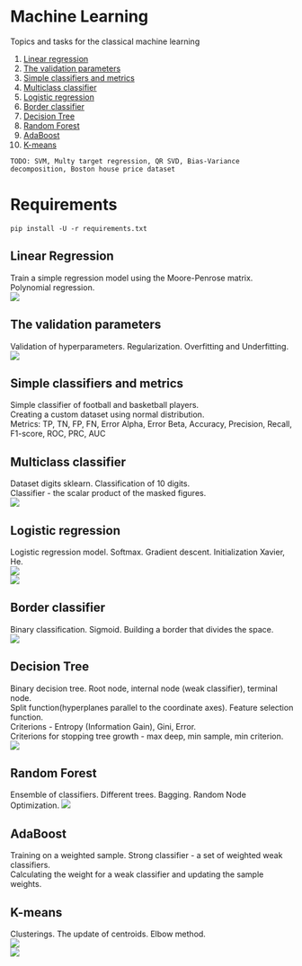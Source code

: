 # Machine Learning
Topics and tasks for the classical machine learning

1. [Linear regression](https://github.com/Vlad15lav/Machine-Learning/tree/main/LinearRegression)
2. [The validation parameters](https://github.com/Vlad15lav/Machine-Learning/tree/main/RegressionValidation)
3. [Simple classifiers and metrics](https://github.com/Vlad15lav/Machine-Learning/tree/main/SimpleClassifier)
4. [Multiclass classifier](https://github.com/Vlad15lav/Machine-Learning/tree/main/MulticlassClassifier)
5. [Logistic regression](https://github.com/Vlad15lav/Machine-Learning/tree/main/LogisticRegression)
6. [Border classifier](https://github.com/Vlad15lav/Machine-Learning/tree/main/BorderClassifier)
7. [Decision Tree](https://github.com/Vlad15lav/Machine-Learning/tree/main/DecisionTree)
8. [Random Forest](https://github.com/Vlad15lav/Machine-Learning/tree/main/RandomForest)
9. [AdaBoost](https://github.com/Vlad15lav/Machine-Learning/tree/main/AdaBoost)
10. [K-means](https://github.com/Vlad15lav/Machine-Learning/tree/main/K-means)

`TODO: SVM, Multy target regression, QR SVD, Bias-Variance decomposition, Boston house price dataset`
# Requirements
`pip install -U -r requirements.txt`

## Linear Regression
Train a simple regression model using the Moore-Penrose matrix. Polynomial regression.</br>
![](/LinearRegression/dataset.png)
## The validation parameters
Validation of hyperparameters. Regularization. Overfitting and Underfitting.</br>
![](/RegressionValidation/training.png)
## Simple classifiers and metrics
Simple classifier of football and basketball players.</br>
Creating a custom dataset using normal distribution.</br>
Metrics: TP, TN, FP, FN, Error Alpha, Error Beta, Accuracy, Precision, Recall, F1-score, ROC, PRC, AUC
## Multiclass classifier
Dataset digits sklearn. Classification of 10 digits. </br>
Classifier - the scalar product of the masked figures.</br>
![](/MulticlassClassifier/digits.png)
## Logistic regression
Logistic regression model. Softmax. Gradient descent. Initialization Xavier, He.</br>
![](/LogisticRegression/GradientDescent.png)</br>
![](/LogisticRegression/train.gif)
## Border classifier
Binary classification. Sigmoid. Building a border that divides the space.</br>
![](/BorderClassifier/classifier.png)
## Decision Tree
Binary decision tree. Root node, internal node (weak classifier), terminal node.</br>
Split function(hyperplanes parallel to the coordinate axes). Feature selection function.</br>
Criterions - Entropy (Information Gain), Gini, Error.</br>
Criterions for stopping tree growth - max deep, min sample, min criterion.</br>
![](/DecisionTree/ExampleTree.png)
## Random Forest
Ensemble of classifiers. Different trees. Bagging. Random Node Optimization.
![](/RandomForest/ExampleRandomForest.png)
## AdaBoost
Training on a weighted sample. Strong classifier - a set of weighted weak classifiers.</br>
Calculating the weight for a weak classifier and updating the sample weights.</br>
## K-means
Clusterings. The update of centroids. Elbow method.</br>
![](/K-means/eblowmethod.png)</br>
![](/K-means/training.png)
